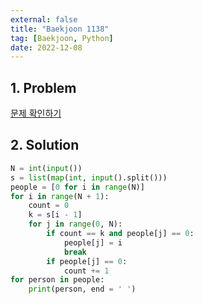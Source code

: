 ```yaml
---
external: false
title: "Baekjoon 1138"
tag: [Baekjoon, Python]
date: 2022-12-08
---
```


## 1. Problem

[문제 확인하기](https://www.acmicpc.net/problem/1138)

## 2. Solution

```python
N = int(input())
s = list(map(int, input().split()))
people = [0 for i in range(N)]
for i in range(N + 1):
    count = 0
    k = s[i - 1]
    for j in range(0, N):
        if count == k and people[j] == 0:
            people[j] = i
            break
        if people[j] == 0:
            count += 1
for person in people:
    print(person, end = ' ')
```
